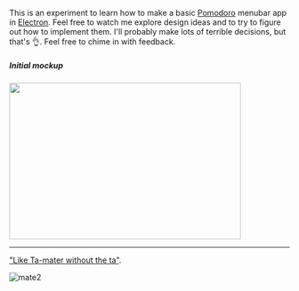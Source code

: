 This is an experiment to learn how to make a basic [Pomodoro](http://pomodorotechnique.com/) menubar app in [Electron](http://electron.atom.io/). Feel free to watch me explore design ideas and to try to figure out how to implement them. I'll probably make lots of terrible decisions, but that's :ok_hand:. Feel free to chime in with feedback.

##### Initial mockup

<img src="https://cloud.githubusercontent.com/assets/6104/20082098/bc475e30-a521-11e6-97c8-a2bbf140b5f4.png" width="416" height="282">

----

["Like Ta-mater without the ta"](https://youtu.be/MJm8vNTasMg?t=25s).

![mate2](https://cloud.githubusercontent.com/assets/6104/20083476/8dcb077e-a52a-11e6-962f-828c437f6011.jpg)
